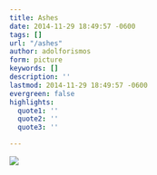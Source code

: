 ```yaml
---
title: Ashes
date: 2014-11-29 18:49:57 -0600
tags: []
url: "/ashes"
author: adolforismos
form: picture
keywords: []
description: ''
lastmod: 2014-11-29 18:49:57 -0600
evergreen: false
highlights:
  quote1: ''
  quote2: ''
  quote3: ''

---
```

<img src="http://68.media.tumblr.com/1d26e8575f8ec9eb72eb38bab73cb909/tumblr_nftub9tq8R1qz9pjho1_1280.jpg"/><br/>
